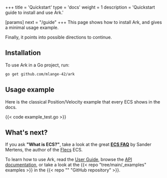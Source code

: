 +++
title = 'Quickstart'
type = 'docs'
weight = 1
description = 'Quickstart guide to install and use Ark.'

[params]
next = "/guide"
+++
This page shows how to install Ark, and gives a minimal usage example.

Finally, it points into possible directions to continue.

## Installation

To use Ark in a Go project, run:

```bash
go get github.com/mlange-42/ark
```

## Usage example

Here is the classical Position/Velocity example that every ECS shows in the docs.

{{< code example_test.go >}}

## What's next?

If you ask **"What is ECS?"**, take a look at the great [**ECS FAQ**](https://github.com/SanderMertens/ecs-faq) by Sander Mertens, the author of the [Flecs](http://flecs.dev) ECS.

To learn how to use Ark, read the [User Guide](../guide),
browse the [API documentation](https://pkg.go.dev/github.com/mlange-42/ark),
or take a look at the {{< repo "tree/main/_examples" examples >}} in the {{< repo "" "GitHub repository" >}}.
